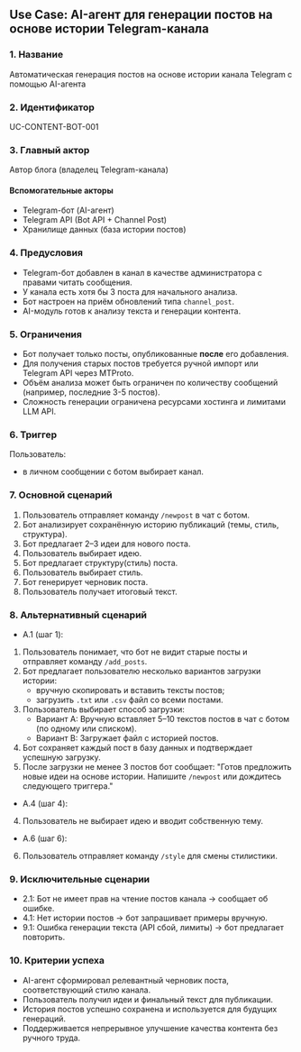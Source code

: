 ## Use Case: AI-агент для генерации постов на основе истории Telegram-канала

### 1. Название
Автоматическая генерация постов на основе истории канала Telegram с помощью AI-агента

### 2. Идентификатор
UC-CONTENT-BOT-001

### 3. Главный актор
Автор блога (владелец Telegram-канала)

#### Вспомогательные акторы
- Telegram-бот (AI-агент)
- Telegram API (Bot API + Channel Post)
- Хранилище данных (база истории постов)

### 4. Предусловия
- Telegram-бот добавлен в канал в качестве администратора с правами читать сообщения.
- У канала есть хотя бы 3 поста для начального анализа.
- Бот настроен на приём обновлений типа `channel_post`.
- AI-модуль готов к анализу текста и генерации контента.

### 5. Ограничения
- Бот получает только посты, опубликованные **после** его добавления.
- Для получения старых постов требуется ручной импорт или Telegram API через MTProto.
- Объём анализа может быть ограничен по количеству сообщений (например, последние 3-5 постов).
- Сложность генерации ограничена ресурсами хостинга и лимитами LLM API.

### 6. Триггер
Пользователь:
- в личном сообщении с ботом выбирает канал.

### 7. Основной сценарий
1. Пользователь отправляет команду `/newpost` в чат с ботом.
2. Бот анализирует сохранённую историю публикаций (темы, стиль, структура).
3. Бот предлагает 2–3 идеи для нового поста.
4. Пользователь выбирает идею.
5. Бот предлагает структуру(стиль) поста.
6. Пользователь выбирает стиль.
7. Бот генерирует черновик поста.
8. Пользователь получает итоговый текст.

### 8. Альтернативный сценарий

- А.1 (шаг 1):

1. Пользователь понимает, что бот не видит старые посты и отправляет команду `/add_posts`.
2. Бот предлагает пользователю несколько вариантов загрузки истории:
    - вручную скопировать и вставить тексты постов;
    - загрузить `.txt` или `.csv` файл со всеми постами.
3. Пользователь выбирает способ загрузки:
    - Вариант А: Вручную вставляет 5–10 текстов постов в чат с ботом (по одному или списком).
    - Вариант B: Загружает файл с историей постов.
4. Бот сохраняет каждый пост в базу данных и подтверждает успешную загрузку.
5. После загрузки не менее 3 постов бот сообщает: "Готов предложить новые идеи на основе истории. Напишите `/newpost` или дождитесь следующего триггера."

- А.4 (шаг 4):

4. Пользователь не выбирает идею и вводит собственную тему.

- А.6 (шаг 6):

6. Пользователь отправляет команду `/style` для смены стилистики.


### 9. Исключительные сценарии
- 2.1: Бот не имеет прав на чтение постов канала → сообщает об ошибке.
- 4.1: Нет истории постов → бот запрашивает примеры вручную.
- 9.1: Ошибка генерации текста (API сбой, лимиты) → бот предлагает повторить.

### 10. Критерии успеха
- AI-агент сформировал релевантный черновик поста, соответствующий стилю канала.
- Пользователь получил идеи и финальный текст для публикации.
- История постов успешно сохранена и используется для будущих генераций.
- Поддерживается непрерывное улучшение качества контента без ручного труда.
